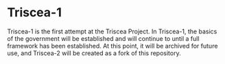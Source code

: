 # Triscea-1

Triscea-1 is the first attempt at the Triscea Project. In Triscea-1, the basics of the government will be established and will continue to until a full framework has been established. At this point, it will be archived for future use, and Triscea-2 will be created as a fork of this repository.
